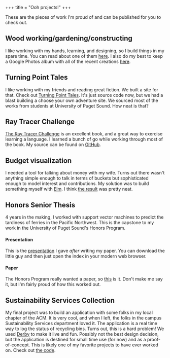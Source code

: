 +++
title = "Ooh projects!"
+++

These are the pieces of work I'm proud of and can be published for you to check
out.

## Wood working/gardening/constructing

I like working with my hands, learning, and designing, so I build things in
my spare time. You can read about one of them
[here](http://www.krwenholz.com/2015/10/31/platform-bed). I also do my best
to keep a Google Photos album with all of the recent creations
[here](https://goo.gl/photos/4AnXJGLgpWe1NMvb8).

## Turning Point Tales

I like working with my friends and reading great fiction. We built a site for that.
Check out [Turning Point Tales](https://github.com/krwenholz/ourfirstbigthing). It's just source code now, but we had a blast building a choose your own adventure site.
We sourced most of the works from students at University of Puget Sound. How neat
is that?

## Ray Tracer Challenge

[The Ray Tracer Challenge](https://pragprog.com/titles/jbtracer/the-ray-tracer-challenge/)
is an excellent book, and a great way to exercise learning a language. I learned a
bunch of go while working through most of the book. My source can be found on
[GitHub](https://github.com/krwenholz/ray-tracer).

## Budget visualization

I needed a tool for talking about money with my wife. Turns out there wasn't
anything simple enough to talk in terms of buckets but sophisticated enough
to model interest and contributions. My solution was to build something myself
with [Elm](http://elm-lang.org/). I think
[the result](http://github.com/krwenholz/budget-visualization) was pretty neat.

## Honors Senior Thesis

4 years in the making, I worked with support vector machines to predict the
tardiness of ferries in the Pacific Northwest. This is the capstone to my work
in the University of Puget Sound's Honors Program.

#### Presentation

This is the [presentation](https://github.com/krwenholz/FerryTimeliness/tree/master/Thesis/Presentation)
I gave _after_ writing my paper. You can download the little guy and then
just open the index in your modern web browser.

#### Paper

The Honors Program really wanted a paper, so
[this](https://github.com/krwenholz/FerryTimeliness/tree/master/Thesis/Paper)
is it. Don't make me say it, but I'm fairly proud of how this worked out.

## Sustainability Services Collection

My final project was to build an application with some folks in my local
chapter of the ACM. It is very cool, and when I left, the folks in the campus
Sustainability Services department loved it. The application is a real time
way to log the status of recycling bins. Turns out, this is a hard problem!
We used [Derby](http://derbyjs.com) to make it live and fun. Possibly not the
best design decision, but the application is destined for small time use (for
now) and as a proof-of-concept. This is likely one of my favorite projects to
have ever worked on. Check out
[the code](https://github.com/krwenholz/SS-Collection).
